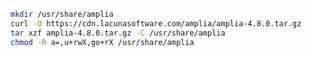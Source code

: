 ﻿```sh
mkdir /usr/share/amplia
curl -O https://cdn.lacunasoftware.com/amplia/amplia-4.8.0.tar.gz
tar xzf amplia-4.8.0.tar.gz -C /usr/share/amplia
chmod -R a=,u+rwX,go+rX /usr/share/amplia
```
